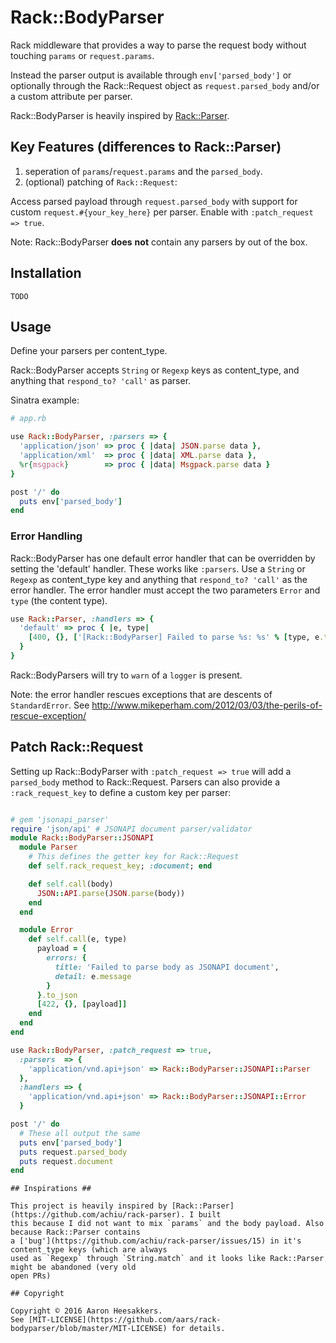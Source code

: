 # Rack::BodyParser #

Rack middleware that provides a way to parse the request body without touching 
`params` or `request.params`. 


Instead the parser output is available through `env['parsed_body']` or 
optionally through the Rack::Request object as `request.parsed_body` and/or 
a custom attribute per parser.

Rack::BodyParser is heavily inspired by 
[Rack::Parser](https://github.com/achiu/rack-parser).

## Key Features (differences to Rack::Parser) ##

1. seperation of `params`/`request.params` and the `parsed_body`.
1. (optional) patching of `Rack::Request`:

  Access parsed payload through `request.parsed_body` with support 
  for custom `request.#{your_key_here}` per parser. 
  Enable with `:patch_request => true`.

Note: Rack::BodyParser **does** **not** contain any parsers by out of the box.

## Installation ##

`TODO`

## Usage ##

Define your parsers per content_type. 

Rack::BodyParser accepts `String` or `Regexp` keys as content_type, 
and anything that `respond_to? 'call'` as parser.

Sinatra example:

```ruby
# app.rb

use Rack::BodyParser, :parsers => { 
  'application/json' => proc { |data| JSON.parse data },
  'application/xml'  => proc { |data| XML.parse data },
  %r{msgpack}        => proc { |data| Msgpack.parse data }
}

post '/' do
  puts env['parsed_body']
end
```

### Error Handling ###

Rack::BodyParser has one default error handler that can be overridden by 
setting the 'default' handler. These works like `:parsers`. Use a `String` or 
`Regexp` as content_type key and anything that `respond_to? 'call'` as the
error handler. The error handler must accept the two parameters 
`Error` and `type` (the content type).

```ruby
use Rack::Parser, :handlers => {
  'default' => proc { |e, type| 
    [400, {}, ['[Rack::BodyParser] Failed to parse %s: %s' % [type, e.to_s]]] 
  }
}
```

Rack::BodyParsers will try to `warn` of a `logger` is present.

Note: the error handler rescues exceptions that are descents of `StandardError`. 
See http://www.mikeperham.com/2012/03/03/the-perils-of-rescue-exception/

## Patch Rack::Request ##

Setting up Rack::BodyParser with `:patch_request => true` will add
a `parsed_body` method to Rack::Request. Parsers can also provide a
`:rack_request_key` to define a custom key per parser:

```ruby

# gem 'jsonapi_parser'
require 'json/api' # JSONAPI document parser/validator
module Rack::BodyParser::JSONAPI
  module Parser
    # This defines the getter key for Rack::Request
    def self.rack_request_key; :document; end

    def self.call(body)
      JSON::API.parse(JSON.parse(body))
    end
  end

  module Error
    def self.call(e, type)
      payload = {
        errors: {
          title: 'Failed to parse body as JSONAPI document',
          detail: e.message
        }
      }.to_json
      [422, {}, [payload]]
    end
  end
end

use Rack::BodyParser, :patch_request => true,
  :parsers  => { 
    'application/vnd.api+json' => Rack::BodyParser::JSONAPI::Parser
  },
  :handlers => {
    'application/vnd.api+json' => Rack::BodyParser::JSONAPI::Error
  }

post '/' do
  # These all output the same
  puts env['parsed_body']
  puts request.parsed_body
  puts request.document
end
```

```
## Inspirations ##

This project is heavily inspired by [Rack::Parser](https://github.com/achiu/rack-parser). I built
this because I did not want to mix `params` and the body payload. Also because Rack::Parser contains
a ['bug'](https://github.com/achiu/rack-parser/issues/15) in it's content_type keys (which are always
used as `Regexp` through `String.match` and it looks like Rack::Parser might be abandoned (very old 
open PRs)

## Copyright

Copyright © 2016 Aaron Heesakkers. 
See [MIT-LICENSE](https://github.com/aars/rack-bodyparser/blob/master/MIT-LICENSE) for details.

